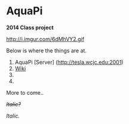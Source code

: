 AquaPi
======

<b>2014 Class project</b>

http://i.imgur.com/6dMhVY2.gif

Below is where the things are at.

1. AquaPi [Server] (http://tesla.wcjc.edu:2001)
2. [Wiki](https://github.com/electrodynatronic/AquaPi/wiki)
3. 
4. 

More to come..


<strike>*Italic?*</strike>

<i>Italic.</i>
